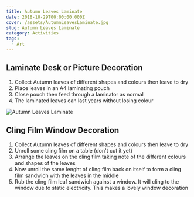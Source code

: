```yaml
---
title: Autumn Leaves Laminate
date: 2018-10-29T00:00:00.000Z
cover: /assets/AutumnLeavesLaminate.jpg
slug: Autumn Leaves Laminate
category: Activities
tags:
  - Art
---
```


## Laminate Desk or Picture Decoration
1. Collect Autumn leaves of different shapes and colours then leave to dry
2. Place leaves in an A4 laminating pouch 
3. Close pouch then feed through a laminator as normal
4. The laminated leaves can last years without losing colour

![Autumn Leaves Laminate](/assets/AutumnLeavesLaminate.jpg)


## Cling Film Window Decoration

1. Collect Autumn leaves of different shapes and colours then leave to dry
2. Unroll some cling film on a table (don't cut it yet)
3. Arrange the leaves on the cling film taking note of the different colours and shapes of the leaves
4. Now unroll the same lenght of cling film back on itself to form a cling film sandwich with the leaves in the middle
5. Rub the cling film leaf sandwich against a window. It will cling to the window due to static electricity. This makes a lovely window decoration



